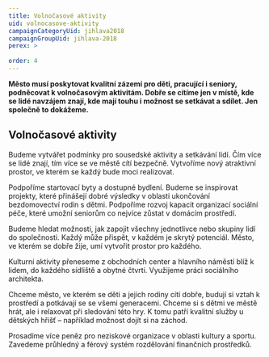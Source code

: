 ```yaml
---
title: Volnočasové aktivity
uid: volnocasove-aktivity
campaignCategoryUid: jihlava2018
campaignGroupUid: jihlava-2018
perex: >
  
order: 4
---
```


**Město musí poskytovat kvalitní zázemí pro děti, pracující i seniory, podněcovat k volnočasovým aktivitám. Dobře se cítíme jen v místě, kde se lidé navzájem znají, kde mají touhu i možnost se setkávat a sdílet. Jen společně to dokážeme.**

## Volnočasové aktivity

Budeme vytvářet podmínky pro sousedské aktivity a setkávání lidí. Čím více se lidé znají, tím více se ve městě cítí bezpečně. Vytvoříme nový atraktivní prostor, ve kterém se každý bude moci realizovat.

Podpoříme startovací byty a dostupné bydlení. Budeme se inspirovat projekty, které přinášejí dobré výsledky v oblasti ukončování bezdomovectví rodin s dětmi. Podpoříme rozvoj kapacit organizací sociální péče, které umožní seniorům co nejvíce zůstat v domácím prostředí.

Budeme hledat možnosti, jak zapojit všechny jednotlivce nebo skupiny lidí do společnosti. Každý může přispět, v každém je skrytý potenciál. Město, ve kterém se dobře žije, umí vytvořit prostor pro každého.

Kulturní aktivity přeneseme z obchodních center a hlavního náměstí blíž k lidem, do každého sídliště a obytné čtvrti. Využijeme práci sociálního architekta.

Chceme město, ve kterém se děti a jejich rodiny cítí dobře, budují si vztah k prostředí a potkávají se se všemi generacemi. Chceme si s dětmi ve městě hrát, ale i relaxovat při sledování této hry. K tomu patří kvalitní služby u dětských hřišť – například možnost dojít si na záchod.

Prosadíme více peněz pro neziskové organizace v oblasti kultury a sportu. Zavedeme průhledný a férový systém rozdělování finančních prostředků.
